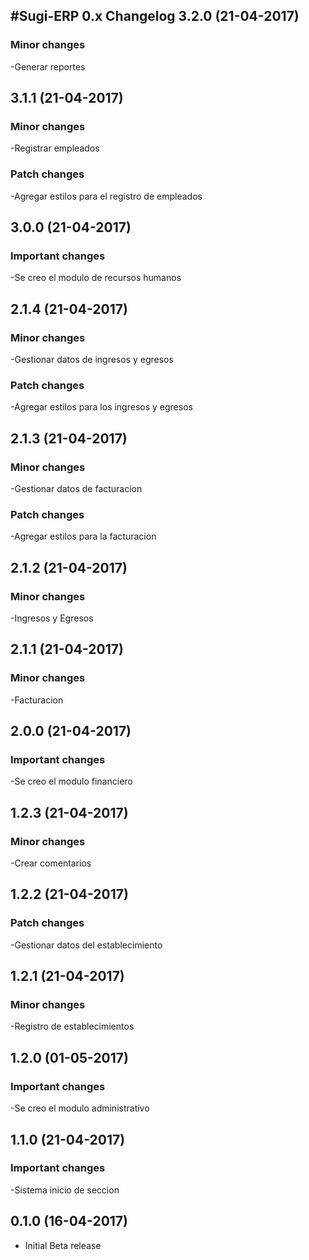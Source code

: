 #Sugi-ERP 0.x Changelog
3.2.0 (21-04-2017)
------
### Minor changes
-Generar reportes

3.1.1 (21-04-2017)
------
### Minor changes
-Registrar empleados

### Patch changes
-Agregar estilos para el registro de empleados

3.0.0 (21-04-2017)
------
### Important changes
-Se creo el modulo de recursos humanos

2.1.4 (21-04-2017)
------
### Minor changes
-Gestionar datos de ingresos y egresos

### Patch changes
-Agregar estilos para los ingresos y egresos

2.1.3 (21-04-2017)
------
### Minor changes
-Gestionar datos de facturacion

### Patch changes
-Agregar estilos para la facturacion

2.1.2 (21-04-2017)
------
### Minor changes
-Ingresos y Egresos

2.1.1 (21-04-2017)
------
### Minor changes
-Facturacion

2.0.0 (21-04-2017)
------
### Important changes
-Se creo el modulo financiero

1.2.3 (21-04-2017)
------
### Minor changes
-Crear comentarios

1.2.2 (21-04-2017)
------
### Patch changes
-Gestionar datos del establecimiento

1.2.1 (21-04-2017)
------
###  Minor changes
-Registro de establecimientos

1.2.0 (01-05-2017)
------
### Important changes
-Se creo el modulo administrativo

1.1.0 (21-04-2017)
------
### Important changes
-Sistema inicio de seccion

0.1.0 (16-04-2017)
------
- Initial Beta release